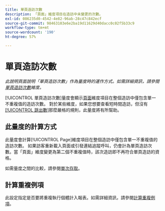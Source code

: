 ```yaml
---
title: 單頁造訪次數
description: 「頁面」維度項目在造訪中未變更的次數。
exl-id: 086235d0-4542-4e82-96ab-28c47c842ecf
source-git-commit: 98463103e6e2ba19d11629d40dacc0c02f5b33c9
workflow-type: tm+mt
source-wordcount: '190'
ht-degree: 57%

---
```


# 單頁造訪次數

*此說明頁面說明「單頁造訪次數」作為量度時的運作方式。如需詳細資訊，請參閱[單頁造訪次數](../dimensions/single-page-visits.md)維度。*

[!UICONTROL 單頁造訪次數]量度會顯示[頁面](../dimensions/page.md)維度項目在整個造訪中僅包含單一不重複值的造訪次數。 對於某些維度，如果您想要查看短時間造訪，但沒有[[!UICONTROL 跳出數]](bounces.md)那麼嚴格的規則，此量度將有所幫助。

## 此量度的計算方式

此量度會計算[!UICONTROL Page]維度項目在整個造訪中僅包含單一不重複值的造訪次數。 如果訪客重新載入頁面或引發連結追蹤呼叫，仍會計為單頁造訪次數。當「頁面」維度變更為第二個不重複值時，該次造訪即不再符合單頁造訪的資格。

如需量度之間的比較，請參閱[單次存取](single-access.md)。

## 計算重複例項

此設定指定是否要將重複執行個體計入報表。如需詳細資訊，請參閱[計算重複例項](/help/components/metrics/count-repeat-instances.md)。